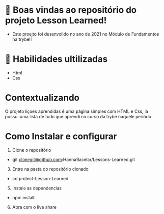 #  📝 Boas vindas ao repositório do projeto Lesson Learned!

- Este proejto foi desenvolido no ano de 2021 no Módulo de Fundamentos na trybe!!

# 🚦 Habilidades ultilizadas 
- Html 
- Css


# Contextualizando
O projeto liçoes aprendidas é uma página simples com HTML e Css, la possui uma lista de tudo que aprendi no curso da trybe naquele periódo.

# Como Instalar  e configurar 
  1. Clone o repositório
  - git clonegit@github.com:HannaBacelar/Lessons-Learned.git
  3. Entre na pasta do repositório clonado
  - cd protect-Lesson-Learned
  5. Instale as dependencias 
   - npm install 
  6. Abra com o live share
